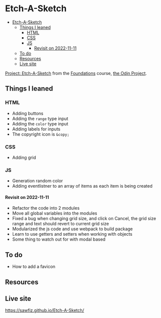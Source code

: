 # Etch-A-Sketch

- [Etch-A-Sketch](#etch-a-sketch)
  - [Things I leaned](#things-i-leaned)
    - [HTML](#html)
    - [CSS](#css)
    - [JS](#js)
      - [Revisit on 2022-11-11](#revisit-on-2022-11-11)
  - [To do](#to-do)
  - [Resources](#resources)
  - [Live site](#live-site)

[Project: Etch-A-Sketch](https://www.theodinproject.com/lessons/foundations-etch-a-sketch) from the [Foundations](https://www.theodinproject.com/paths/foundations/courses/foundations) course, [the Odin Project](https://www.theodinproject.com/).

## Things I leaned
### HTML
- Adding buttons
- Adding the `range` type input
- Adding the `color` type input
- Adding labels for inputs
- The copyright icon is `&copy;`

### CSS
- Adding grid

### JS
- Generation random color
- Adding eventlistner to an array of items as each item is being created 
#### Revisit on 2022-11-11
- Refactor the code into 2 modules
- Move all global variables into the modules
- Fixed a bug when changing grid size, and click on Cancel, the grid size range and text should revert to current grid size
- Modularized the js code and use webpack to build package
- Learn to use getters and setters when working with objects
- Some thing to watch out for with modal based <dialog>
  ```js
    // Clear the grid
  btnClearEl.addEventListener('click', () => {
    // Remove 'open' to avoid an error in console
    modalEl.removeAttribute('open');
    modalEl.showModal();
  });
  ```

## To do
- How to add a favicon

## Resources

## Live site
https://sawfiz.github.io/Etch-A-Sketch/
